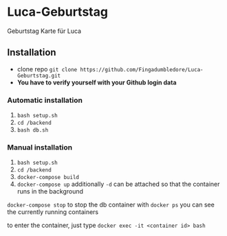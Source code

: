 # Luca-Geburtstag
Geburtstag Karte für Luca

## Installation
* clone repo `git clone https://github.com/Fingadumbledore/Luca-Geburtstag.git`
* **You have to verify yourself with your Github login data**


### Automatic installation 
1. `bash setup.sh`
2. `cd /backend`
3. `bash db.sh`
### Manual installation

1. `bash setup.sh`
2. `cd /backend`
3. `docker-compose build`
4. `docker-compose up` additionally `-d` can be attached so that the container runs in the background

`docker-compose stop` to stop the db container
with `docker ps` you can see the currently running containers

to enter the container, just type `docker exec -it <container id> bash`

